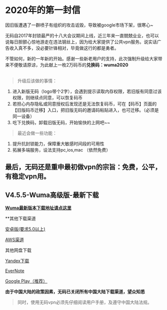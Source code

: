 # 2020年的第一封信
因旧版遭遇了一群喷子有组织的攻击诋毁，导致被google市场下架，很寒心~<br/>

无码自2017年封锁最严的十八大会议期间上线，近三年来一直兢兢业业，也可以说每日胆颤心惊地游走在违法钢丝上，因为给大家提供了公共vpn服务。说实话广告收入真不多，没必要针锋相对，毕竟做这行的都是勇者。<br/>

不管如何，新的一年新的开始。感谢一些新老用户的支持，此次强制升级给大家带来不便敬请原谅，为此献上一枚2万码币的**兑换码：wuma2020**<br/>
<br/>
> 升级后该做的事情：<br/>
1. 进入新版无码（logo带个2字），会遇到提示读取内存权限，若旧版有同意过该权限，则继续点同意，可以恢复码币
2. 若担心内存隐私或同意授权后发现还是无法恢复码币，可在【码币】页面的【旧版码币迁移】入口，把旧版无码的邀请码粘贴进入，也可迁移。（必须是同一设备）
3. 吃下兑换码，卸载旧版无码，开始愉快的上网吧~~

> 最近会做一些功能：<br/>
1. 提升抗封锁能力，保障重大敏感时间段的可用性
2. 拓展多端服务，设法支持pc,ios,mac （依然免费）
## 最后，无码还是重申最初做vpn的宗旨：免费，公平，有稳定vpn用。 

## V4.5.5-Wuma高级版-最新下载
**[Wuma最新版本下载地址请点这里](http://t.cn/A6vNflSh)**

**其他下载渠道

[安卓版(要求5.0以上)](https://d10h5veig7wbv1.cloudfront.net/production/app/builds/047/672/920/original/823fffa9e20c6c1dac3690858ab9e212/wuma-4.5.5.apk)

[AWS渠道](https://d10h5veig7wbv1.cloudfront.net/production/app/builds/047/672/920/original/823fffa9e20c6c1dac3690858ab9e212/wuma-4.5.5.apk)

其他网盘下载

[Yandex下载](https://yadi.sk/d/3tKt0wCtjWOG6A) 

[EverNote](https://www.evernote.com/shard/s633/sh/67af8286-154c-4f40-bc2e-2182ea96f9a9/a18521bcb04dc6b7d6ef15ece161e3b0) 

[Google Play（推荐）](https://play.google.com/store/apps/details?id=one.free.ss) 


**由于中国大陆的政策因素，无码已关闭所有中国大陆下载渠道，望众知悉**
> 同时，使用无码vpn必须先仔细阅读用户手册，及遵守中国大陆法规。

